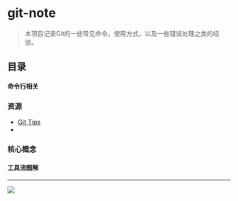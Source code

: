 # git-note

> 本项目记录Git的一些常见命令，使用方式，以及一些错误处理之类的经验。

## 目录

#### 命令行相关

### 资源

 - [Git Tips](https://github.com/git-tips/tips)
 - 
 
### 核心概念

#### 工具流图解
______________________

<img src="http://ww4.sinaimg.cn/mw690/81b78497jw1eqnk1bkyaij20e40bpjsm.jpg"/>
